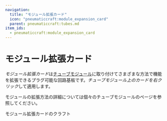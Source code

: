 ```yaml
---
navigation:
  title: "モジュール拡張カード"
  icon: "pneumaticcraft:module_expansion_card"
  parent: pneumaticcraft:tubes.md
item_ids:
  - pneumaticcraft:module_expansion_card
---
```


# モジュール拡張カード

*モジュール拡張カード*は[チューブモジュール](./tube_modules.md)に取り付けてさまざまな方法で機能を拡張できるプラグ可能な回路基板です。*チューブモジュール上のカードを右クリック*して適用します。

モジュールの拡張方法の詳細については個々のチューブモジュールのページを参照してください。

モジュール拡張カードのクラフト

<Recipe id="pneumaticcraft:module_expansion_card" />

